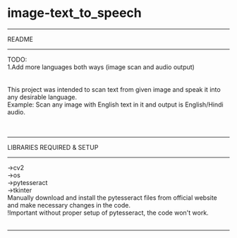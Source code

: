 # image-text_to_speech

*******************************************************************************
README
*******************************************************************************

TODO:<br>
1.Add more languages both ways (image scan and audio output)<br>
<br><br>
This project was intended to scan text from given image and speak it into any
desirable language.<br>
Example: Scan any image with English text in it and output is English/Hindi
audio.
<br><br><br>
*******************************************************************************
LIBRARIES REQUIRED & SETUP
*******************************************************************************
->cv2<br>
->os<br>
->pytesseract<br>
->tkinter<br>
Manually download and install the pytesseract files from official website
and make necessary changes in the code.<br>
!Important without proper setup of pytesseract, the code won't work.
<br><br>
*******************************************************************************
